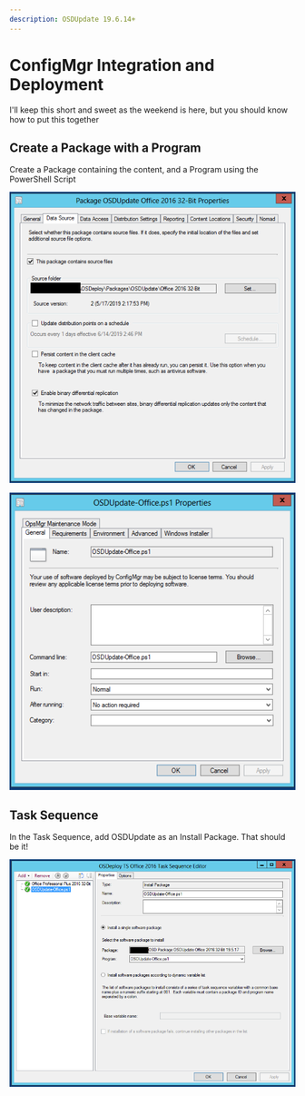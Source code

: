 ```yaml
---
description: OSDUpdate 19.6.14+
---
```


# ConfigMgr Integration and Deployment

I'll keep this short and sweet as the weekend is here, but you should know how to put this together

## Create a Package with a Program

Create a Package containing the content, and a Program using the PowerShell Script

![](../../../.gitbook/assets/image%20%28285%29.png)

![](../../../.gitbook/assets/image%20%28289%29.png)

## Task Sequence

In the Task Sequence, add OSDUpdate as an Install Package.  That should be it!

![](../../../.gitbook/assets/image%20%28123%29.png)

